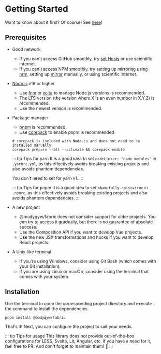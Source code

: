 # Getting Started

Want to know about it first? Of course! See [here](./what-is-modyqyw-fabric.md)!

## Prerequisites

- Good network

  - If you can't access GitHub smoothly, try [set Hosts](https://github.com/ineo6/hosts) or use scientific internet.
  - If you can't access NPM smoothly, try setting up mirroring using [nrm](https://github.com/Pana/nrm), setting up [mirror](https://npmmirror.com/) manually, or using scientific internet.

- [Node.js](https://nodejs.org/) v18 or higher

  - Use [fnm](https://github.com/Schniz/fnm) or [volta](https://volta.sh/) to manage Node.js versions is recommended.
  - The LTS version (the version where X is an even number in X.Y.Z) is recommended.
  - Use the newest version is recommended.

- Package manager

  - [pnpm](https://pnpm.io) is recommended.
  - Use [corepack](https://github.com/nodejs/corepack) to enable pnpm is recommended.

  ```shell
  # corepack is included with Node.js and does not need to be installed manually
  corepack prepare --all --activate && corepack enable
  ```

  ::: tip Tips for yarn
  It is a good idea to set `nodeLinker: "node_modules"` in `.yarnrc.yml`, as this effectively avoids breaking existing projects and also avoids phantom dependencies.

  You don't need to set for yarn v1.
  :::

  ::: tip Tips for pnpm
  It is a good idea to set `shamefully-hoist=true` in `.npmrc`, as this effectively avoids breaking existing projects and also avoids phantom dependencies.
  :::

- A new project

  - @modyqyw/fabric does not consider support for older projects. You can try to access it gradually, but there is no guarantee of absolute success.
  - Use the Composition API if you want to develop Vue projects.
  - Use the new JSX transformations and hooks if you want to develop React projects.

- A Unix-like terminal
  - If you're using Windows, consider using Git Bash (which comes with your Git installation).
  - If you are using Linux or macOS, consider using the terminal that comes with your system.

## Installation

Use the terminal to open the corresponding project directory and execute the command to install the dependencies.

```shell
pnpm install @modyqyw/fabric
```

That's it! Next, you can configure the project to suit your needs.

::: tip Tips for usage
This library does not provide out-of-the-box configurations for LESS, Svelte, Lit, Angular, etc. If you have a need for it, feel free to PR. And don't forget to maintain them! 👏
:::
